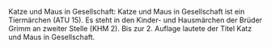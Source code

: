 Katze und Maus in Gesellschaft: Katze und Maus in Gesellschaft ist ein Tiermärchen (ATU 15). Es steht in den Kinder- und Hausmärchen der Brüder Grimm an zweiter Stelle (KHM 2). Bis zur 2. Auflage lautete der Titel Katz und Maus in Gesellschaft.
